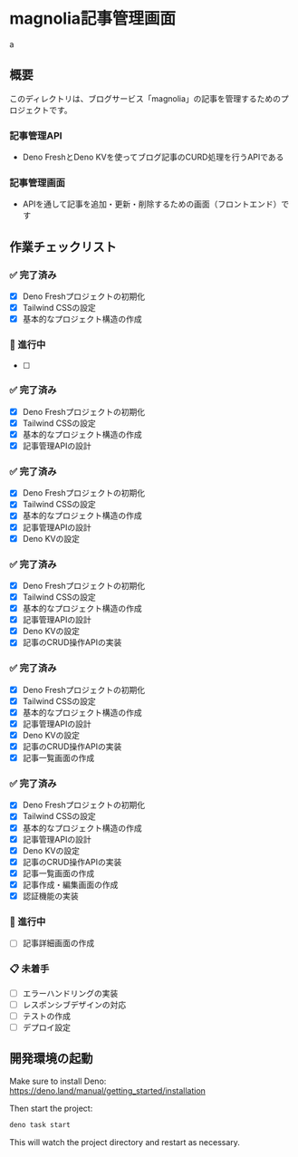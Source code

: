 # magnolia記事管理画面
 a
## 概要
このディレクトリは、ブログサービス「magnolia」の記事を管理するためのプロジェクトです。

### 記事管理API
 - Deno FreshとDeno KVを使ってブログ記事のCURD処理を行うAPIである

### 記事管理画面
 - APIを通して記事を追加・更新・削除するための画面（フロントエンド）です

## 作業チェックリスト

### ✅ 完了済み
- [x] Deno Freshプロジェクトの初期化
- [x] Tailwind CSSの設定
- [x] 基本的なプロジェクト構造の作成

### 🔄 進行中
- [ ] 

### ✅ 完了済み
- [x] Deno Freshプロジェクトの初期化
- [x] Tailwind CSSの設定
- [x] 基本的なプロジェクト構造の作成
- [x] 記事管理APIの設計

### ✅ 完了済み
- [x] Deno Freshプロジェクトの初期化
- [x] Tailwind CSSの設定
- [x] 基本的なプロジェクト構造の作成
- [x] 記事管理APIの設計
- [x] Deno KVの設定

### ✅ 完了済み
- [x] Deno Freshプロジェクトの初期化
- [x] Tailwind CSSの設定
- [x] 基本的なプロジェクト構造の作成
- [x] 記事管理APIの設計
- [x] Deno KVの設定
- [x] 記事のCRUD操作APIの実装

### ✅ 完了済み
- [x] Deno Freshプロジェクトの初期化
- [x] Tailwind CSSの設定
- [x] 基本的なプロジェクト構造の作成
- [x] 記事管理APIの設計
- [x] Deno KVの設定
- [x] 記事のCRUD操作APIの実装
- [x] 記事一覧画面の作成

### ✅ 完了済み
- [x] Deno Freshプロジェクトの初期化
- [x] Tailwind CSSの設定
- [x] 基本的なプロジェクト構造の作成
- [x] 記事管理APIの設計
- [x] Deno KVの設定
- [x] 記事のCRUD操作APIの実装
- [x] 記事一覧画面の作成
- [x] 記事作成・編集画面の作成
- [x] 認証機能の実装

### 🔄 進行中
- [ ] 記事詳細画面の作成

### 📋 未着手
- [ ] エラーハンドリングの実装
- [ ] レスポンシブデザインの対応
- [ ] テストの作成
- [ ] デプロイ設定

## 開発環境の起動

Make sure to install Deno: https://deno.land/manual/getting_started/installation

Then start the project:

```bash
deno task start
```

This will watch the project directory and restart as necessary.
